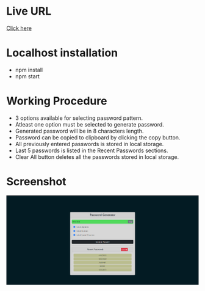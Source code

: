 # Live URL
   [Click here](https://react-password-generator-m7m7pipiu-vigneshajay98.vercel.app/)

# Localhost installation
   - npm install
   - npm start

# Working Procedure
   - 3 options available for selecting password pattern.
   - Atleast one option must be selected to generate password.
   - Generated password will be in 8 characters length.
   - Password can be copied to clipboard by clicking the copy button.
   - All previously entered passwords is stored in local storage.
   - Last 5 passwords is listed in the Recent Passwords sections.
   - Clear All button deletes all the passwords stored in local storage.

# Screenshot
![alt text](public/passwordGeneratorApp.png)